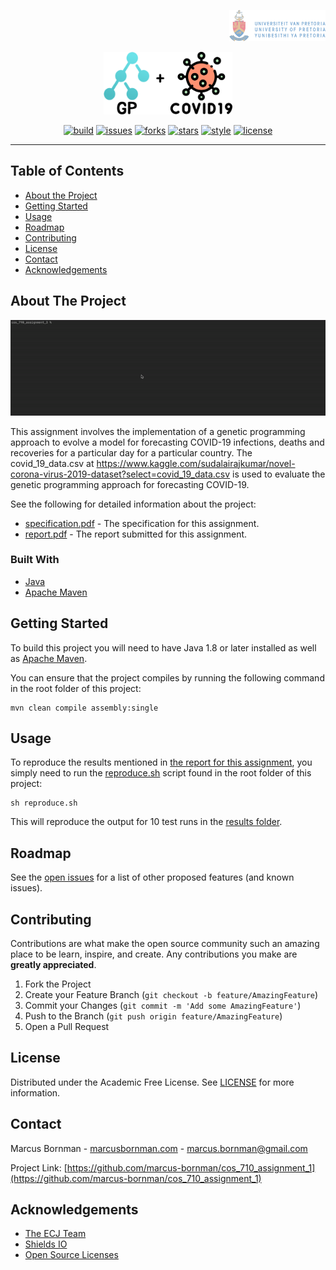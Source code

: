 <!-- PROJECT LOGO -->
<p align="right">
<a href="https://pub.dev">
<img src="https://raw.githubusercontent.com/marcus-bornman/cos_710_assignment_1/master/assets/project_badge.png" height="50" alt="Flutter">
</a>
</p>
<p align="center">
<img src="https://raw.githubusercontent.com/marcus-bornman/cos_710_assignment_1/master/assets/project_logo.png" height="100" alt="Masterpass Example" />
</p>

<!-- PROJECT SHIELDS -->
<p align="center">
<a href="https://github.com/marcus-bornman/cos_710_assignment_1/actions?query=workflow%3Abuild"><img src="https://img.shields.io/github/workflow/status/marcus-bornman/cos_710_assignment_1/build?label=build" alt="build"></a>
<a href="https://github.com/marcus-bornman/cos_710_assignment_1/issues"><img src="https://img.shields.io/github/issues/marcus-bornman/cos_710_assignment_1" alt="issues"></a>
<a href="https://github.com/marcus-bornman/cos_710_assignment_1/network"><img src="https://img.shields.io/github/forks/marcus-bornman/cos_710_assignment_1" alt="forks"></a>
<a href="https://github.com/marcus-bornman/cos_710_assignment_1/stargazers"><img src="https://img.shields.io/github/stars/marcus-bornman/cos_710_assignment_1" alt="stars"></a>
<a href="https://google.github.io/styleguide/javaguide.html"><img src="https://img.shields.io/badge/style-google_java-40c4ff.svg" alt="style"></a>
<a href="https://github.com/marcus-bornman/cos_710_assignment_1/blob/master/LICENSE"><img src="https://img.shields.io/github/license/Marcus-bornman/cos_710_assignment_1" alt="license"></a>
</p>

---

<!-- TABLE OF CONTENTS -->
## Table of Contents
* [About the Project](#about-the-project)
* [Getting Started](#getting-started)
* [Usage](#usage)
* [Roadmap](#roadmap)
* [Contributing](#contributing)
* [License](#license)
* [Contact](#contact)
* [Acknowledgements](#acknowledgements)



<!-- ABOUT THE PROJECT -->
## About The Project
<p align="center">
<img src="https://raw.githubusercontent.com/marcus-bornman/cos_710_assignment_1/master/assets/screenshot_1.gif" width="800" alt="Screenshot 1" />
</p>

This assignment involves the implementation of a genetic programming approach to evolve a model for forecasting COVID-19
infections, deaths and recoveries for a particular day for a particular country. The covid_19_data.csv at https://www.kaggle.com/sudalairajkumar/novel-corona-virus-2019-dataset?select=covid_19_data.csv
is used to evaluate the genetic programming approach for forecasting COVID-19.

See the following for detailed information about the project:
* [specification.pdf](specification.pdf) - The specification for this assignment.
* [report.pdf](report/report.pdf) - The report submitted for this assignment.

### Built With
* [Java](https://www.java.com/en/)
* [Apache Maven](https://maven.apache.org)



<!-- GETTING STARTED -->
## Getting Started
To build this project you will need to have Java 1.8 or later installed as well as [Apache Maven](https://maven.apache.org).

You can ensure that the project compiles by running the following command in the root folder of this project:
```
mvn clean compile assembly:single
```



<!-- USAGE EXAMPLES -->
## Usage
To reproduce the results mentioned in [the report for this assignment](report/report.pdf), you simply need to run the
[reproduce.sh](reproduce.sh) script found in the root folder of this project:
```shell script
sh reproduce.sh
```
This will reproduce the output for 10 test runs in the [results folder](results).



<!-- ROADMAP -->
## Roadmap
See the [open issues](https://github.com/othneildrew/Best-README-Template/issues) for a list of other proposed features (and known issues).



<!-- CONTRIBUTING -->
## Contributing

Contributions are what make the open source community such an amazing place to be learn, inspire, and create. Any contributions you make are **greatly appreciated**.

1. Fork the Project
2. Create your Feature Branch (`git checkout -b feature/AmazingFeature`)
3. Commit your Changes (`git commit -m 'Add some AmazingFeature'`)
4. Push to the Branch (`git push origin feature/AmazingFeature`)
5. Open a Pull Request



<!-- LICENSE -->
## License

Distributed under the Academic Free License. See [LICENSE](LICENSE) for more information.



<!-- CONTACT -->
## Contact

Marcus Bornman - [marcusbornman.com](https://www.marcusbornman.com) - [marcus.bornman@gmail.com](mailto:marcus.bornman@gmail.com)

Project Link: [https://github.com/marcus-bornman/cos_710_assignment_1](https://github.com/marcus-bornman/cos_710_assignment_1)



<!-- ACKNOWLEDGEMENTS -->
## Acknowledgements
* [The ECJ Team](https://cs.gmu.edu/~eclab/projects/ecj/)
* [Shields IO](https://shields.io)
* [Open Source Licenses](https://choosealicense.com)
